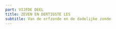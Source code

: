 ```yaml
---
part: VIJFDE DEEL
title: ZEVEN EN DERTIGSTE LES
subtitle: Van de erfzonde en de dadelijke zonde
---
```


